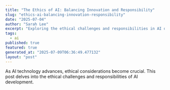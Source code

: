 ```yaml
---
title: "The Ethics of AI: Balancing Innovation and Responsibility"
slug: "ethics-ai-balancing-innovation-responsibility"
date: "2025-07-04"
author: "Sarah Lee"
excerpt: "Exploring the ethical challenges and responsibilities in AI development."
tags:
  - ai
published: true
featured: true
generated_at: "2025-07-09T06:36:49.477132"
layout: "post"
---
```


As AI technology advances, ethical considerations become crucial. This post delves into the ethical challenges and responsibilities of AI development.